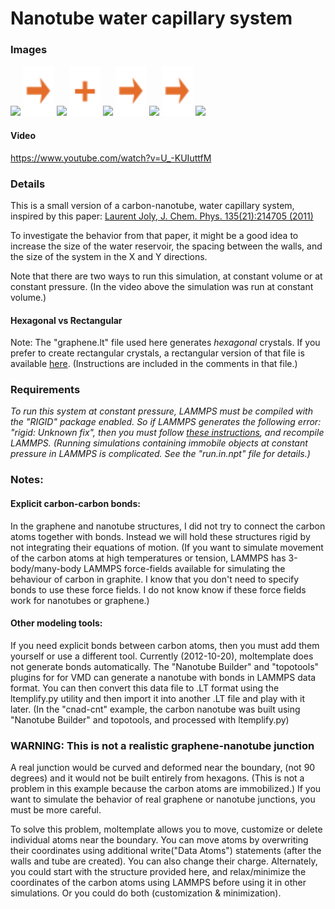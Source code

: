 Nanotube water capillary system
=============================

### Images

<img src="images/graphene_unit_cell.jpg" width=110> <img src="images/rightarrow.svg" height=80> <img src="images/nanotube+walls_side_nopbc_LR.jpg" width=140> <img src="images/plus.svg" height=80> <img src="images/water_side_nopbc_LR.jpg" width=140> <img src="images/rightarrow.svg" height=80> <img src="images/nanotube+walls+water_side_pbc_t=0ps_LR.jpg" height=170> <img src="images/rightarrow.svg" height=80> <img src="images/nanotube+walls+water_side_pbc_t=305ps_LR.jpg" height=170>

#### Video

https://www.youtube.com/watch?v=U_-KUIuttfM


### Details

This is a small version of a carbon-nanotube, water capillary system, inspired by this paper:
[Laurent Joly, J. Chem. Phys. 135(21):214705 (2011)](https://doi.org/10.1063/1.3664622)

To investigate the behavior from that paper, it might be a good idea to increase the size of the water reservoir, the spacing between the walls, and the size of the system in the X and Y directions.

Note that there are two ways to run this simulation,
at constant volume or at constant pressure.
(In the video above the simulation was run at constant volume.)


#### Hexagonal vs Rectangular

Note: The "graphene.lt" file used here generates *hexagonal* crystals.
If you prefer to create rectangular crystals, a rectangular version
of that file is available
[here](https://github.com/jewettaij/moltemplate/blob/master/moltemplate/force_fields/graphene_rectangular.lt).
(Instructions are included in the comments in that file.)


### Requirements

*To run this system at constant pressure,
LAMMPS must be compiled with the "RIGID" package enabled.
So if LAMMPS generates the following error:
"rigid: Unknown fix", then you must follow
[these instructions](https://lammps.sandia.gov/doc/Build_package.html),
and recompile LAMMPS.
(Running simulations containing immobile objects at constant pressure in
LAMMPS is complicated.  See the "run.in.npt" file for details.)*


### Notes:

#### Explicit carbon-carbon bonds:
In the graphene and nanotube structures, I did not try to connect the carbon atoms together with bonds.  Instead we will hold these structures rigid by not integrating their equations of motion.  (If you want to simulate movement of the carbon atoms at high temperatures or tension, LAMMPS has 3-body/many-body LAMMPS force-fields available for simulating the behaviour of carbon in graphite. I know that you don't need to specify bonds to use these force fields.  I do not know know if these force fields work for nanotubes or graphene.)

#### Other modeling tools:
If you need explicit bonds between carbon atoms, then you must add them yourself or use a different tool. Currently (2012-10-20), moltemplate does not generate bonds automatically.  The "Nanotube Builder" and "topotools" plugins for for VMD can generate a nanotube with bonds in LAMMPS data format.  You can then convert this data file to .LT format using the ltemplify.py utility and then import it into another .LT file and play with it later.  (In the "cnad-cnt" example, the carbon nanotube was built using "Nanotube Builder" and topotools, and processed with ltemplify.py)


### WARNING: This is not a realistic graphene-nanotube junction

A real junction would be curved and deformed near the boundary, (not 90 degrees) and it would not be built entirely from hexagons.  (This is not a problem in this example because the carbon atoms are immobilized.)  If you want to simulate the behavior of real graphene or nanotube junctions, you must be more careful.

To solve this problem, moltemplate allows you to move, customize or delete individual atoms near the boundary.  You can move atoms by overwriting their coordinates using additional write("Data Atoms") statements (after the walls and tube are created).  You can also change their charge.  Alternately, you could start with the structure provided here, and relax/minimize the coordinates of the carbon atoms using LAMMPS before using it in other simulations.  Or you could do both (customization & minimization).
